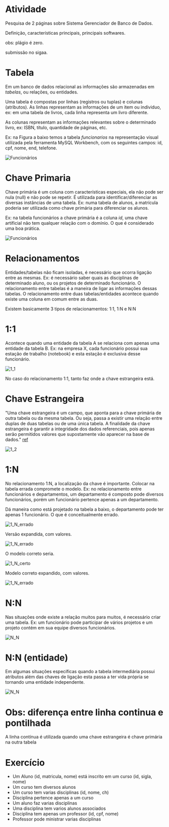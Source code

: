 # Atividade

Pesquisa de 2 páginas sobre Sistema Gerenciador de Banco de Dados. 

Definição, características principais, principais softwares. 

obs: plágio é zero.

submissão no sigaa.

# Tabela

Em um banco de dados relacional as informações são armazenadas em *tabelas*, ou relações, ou entidades.  

Uma tabela é compostas por linhas (registros ou tuplas) e colunas (atributos). As linhas representam as informações de um item ou individuo, ex: em uma tabela de livros, cada linha representa um livro diferente. 

As colunas representam as informações relevantes sobre o determinado livro, ex: ISBN, título, quantidade de páginas, etc.

Ex: na Figura a baixo temos a tabela *funcionarios* na representação visual utilizada pela ferramenta MySQL Workbench, com os seguintes campos: id, cpf, nome, end, telefone. 

![Funcionários](funcionario.png)

# Chave Primaria

Chave primária é um coluna com características especiais, ela não pode ser nula (null) e não pode se repetir. É utilizada para identificar/diferenciar as diversas instâncias de uma tabela. Ex: numa tabela de alunos, a matrícula poderia ser utilizada como chave primária para diferenciar os alunos.

Ex: na tabela funcionários a chave primária é a coluna *id*, uma chave artificial não tem qualquer relação com o domínio. O que é considerado uma boa prática.

![Funcionários](funcionario_pk.png)

# Relacionamentos

Entidades/tabelas não ficam isoladas, é necessário que ocorra ligação entre as mesmas. Ex: é necessário saber quais as disciplinas de determinado aluno, ou os projetos de determinado funcionário. O relacionamento entre tabelas é a maneira de ligar as informações dessas tabelas. O relacionamento entre duas tabelas/entidades acontece quando existe uma coluna em comum entre as duas. 

Existem basicamente 3 tipos de relacionamentos: 1:1, 1:N e N:N

# 1:1

Acontece quando uma entidade da tabela A se relaciona com apenas uma entidade da tabela B. Ex: na empresa X, cada funcionário possui sua estação de trabalho (notebook) e esta estação é exclusiva desse funcionário.

![1_1](1_1.png)

No caso do relacionamento 1:1, tanto faz onde a chave estrangeira está. 

# Chave Estrangeira

"Uma chave estrangeira é um campo, que aponta para a chave primária de outra tabela ou da mesma tabela. Ou seja, passa a existir uma relação entre duplas de duas tabelas ou de uma única tabela. A finalidade da chave estrangeira é garantir a integridade dos dados referenciais, pois apenas serão permitidos valores que supostamente vão aparecer na base de dados."
[ref](https://pt.wikipedia.org/wiki/Chave_estrangeira)

![1_2](1_1(2).png)

# 1:N
No relacionamento 1:N, a localização da chave é importante. Colocar na tabela errada compromete o modelo. Ex: no relacionamento entre funcionários e departamentos, um departamento é composto pode diversos funcionários, porém um funcionário pertence apenas a um departamento.

Dá maneira como está projetado na tabela a baixo, o departamento pode ter apenas 1 funcionário. O que é conceitualmente errado.

![1_N_errado](1_N(errado).png)

Versão expandida, com valores.

![1_N_errado](1_N_errado_expandido.png)

O modelo correto seria.

![1_N_certo](1_N(certo).png)

Modelo correto expandido, com valores.

![1_N_errado](1_N_certo_expandido.png)

# N:N

Nas situações onde existe a relação muitos para muitos, é necessário criar uma tabela. Ex: um funcionário pode participar de vários projetos e um projeto contém em sua equipe diversos funcionários. 

![N_N](N_N.png)

# N:N (entidade)

Em algumas situações específicas quando a tabela intermediária possui atributos além das chaves de ligação esta passa a ter vida própria se tornando uma entidade independente.

![N_N](N_N_entidade.png)

# Obs: diferença entre linha continua e pontilhada

A linha contínua é utilizada quando uma chave estrangeira é chave primária na outra tabela

# Exercício

- Um Aluno (id, matricula, nome) está inscrito em um curso (id, sigla, nome)
- Um curso tem diversos alunos
- Um curso tem varias disciplinas (id, nome, ch)
- Disciplina pertence apenas a um curso
- Um aluno faz varias disciplinas
- Uma disciplina tem varios alunos associados
- Disciplina tem apenas um professor (id, cpf, nome)
- Professor pode ministrar varias disciplinas
